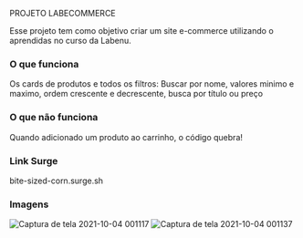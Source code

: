 PROJETO LABECOMMERCE

Esse projeto tem como objetivo criar um site e-commerce utilizando o aprendidas no curso da Labenu.

### O que funciona
Os cards de produtos e todos os filtros: Buscar por nome, valores minimo e maximo, ordem crescente e decrescente, busca por título ou preço

### O que não funciona
Quando adicionado um produto ao carrinho, o código quebra!

### Link Surge 
bite-sized-corn.surge.sh

### Imagens
![Captura de tela 2021-10-04 001117](https://user-images.githubusercontent.com/86686616/135788679-ea630f54-b992-47ad-94a4-36a2c7d32a32.png)
![Captura de tela 2021-10-04 001137](https://user-images.githubusercontent.com/86686616/135788780-c123a7c3-0f4b-45cc-8381-f0126563299b.png)
